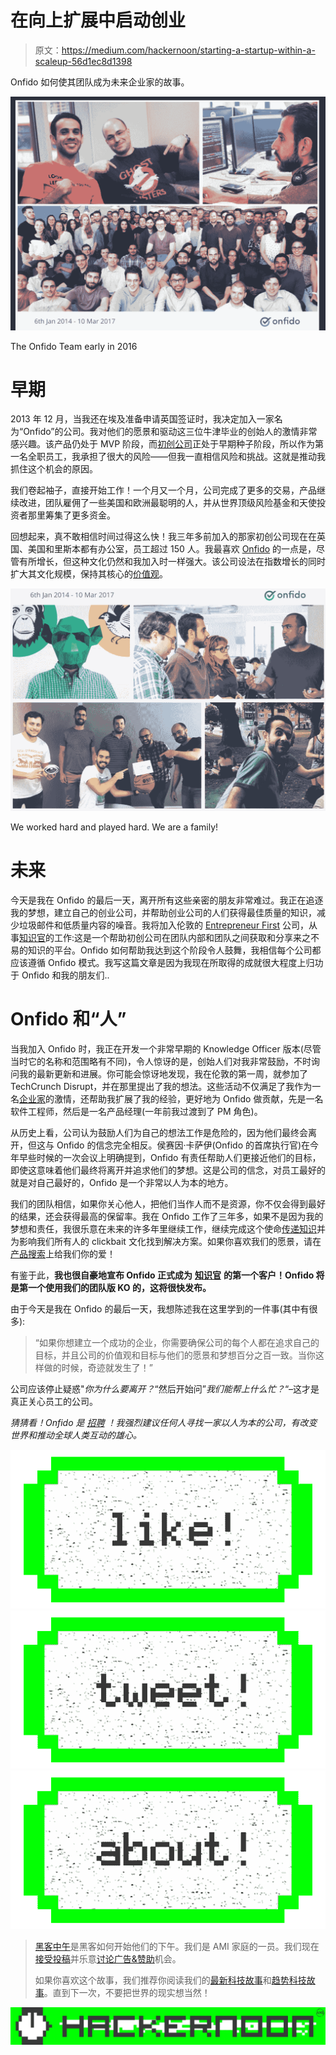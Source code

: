 # 在向上扩展中启动创业

> 原文：<https://medium.com/hackernoon/starting-a-startup-within-a-scaleup-56d1ec8d1398>

Onfido 如何使其团队成为未来企业家的故事。

![](img/f88c1b57e08295672604d9373de5806b.png)

The Onfido Team early in 2016

# **早期**

2013 年 12 月，当我还在埃及准备申请英国签证时，我决定加入一家名为“Onfido”的公司。我对他们的愿景和驱动这三位牛津毕业的创始人的激情非常感兴趣。该产品仍处于 MVP 阶段，而[初创公司](https://hackernoon.com/tagged/startup)正处于早期种子阶段，所以作为第一名全职员工，我承担了很大的风险——但我一直相信风险和挑战。这就是推动我抓住这个机会的原因。

我们卷起袖子，直接开始工作！一个月又一个月，公司完成了更多的交易，产品继续改进，团队雇佣了一些美国和欧洲最聪明的人，并从世界顶级风险基金和天使投资者那里筹集了更多资金。

回想起来，真不敢相信时间过得这么快！我三年多前加入的那家初创公司现在在英国、美国和里斯本都有办公室，员工超过 150 人。我最喜欢 [Onfido](http://onfido.com) 的一点是，尽管有所增长，但这种文化仍然和我加入时一样强大。该公司设法在指数增长的同时扩大其文化规模，保持其核心的[价值观](http://onfido.ghost.io/values-for-high-performance-company-culture/)。

![](img/ae75fae587dbf72147d538739ffa92c5.png)

We worked hard and played hard. We are a family!

# **未来**

今天是我在 Onfido 的最后一天，离开所有这些亲密的朋友非常难过。我正在追逐我的梦想，建立自己的创业公司，并帮助创业公司的人们获得最佳质量的知识，减少垃圾邮件和低质量内容的噪音。我将加入伦敦的 [Entrepreneur First](https://www.joinef.com/) 公司，从事[知识官](http://knowledgeofficer.com)的工作:这是一个帮助初创公司在团队内部和团队之间获取和分享来之不易的知识的平台。Onfido 如何帮助我达到这个阶段令人鼓舞，我相信每个公司都应该遵循 Onfido 模式。我写这篇文章是因为我现在所取得的成就很大程度上归功于 Onfido 和我的朋友们..

# **Onfido 和“人”**

当我加入 Onfido 时，我正在开发一个非常早期的 Knowledge Officer 版本(尽管当时它的名称和范围略有不同)，令人惊讶的是，创始人们对我非常鼓励，不时询问我的最新更新和进展。你可能会惊讶地发现，我在伦敦的第一周，就参加了 TechCrunch Disrupt，并在那里提出了我的想法。这些活动不仅满足了我作为一名[企业家](https://hackernoon.com/tagged/entrepreneur)的激情，还帮助我扩展了我的经验，更好地为 Onfido 做贡献，先是一名软件工程师，然后是一名产品经理(一年前我过渡到了 PM 角色)。

从历史上看，公司认为鼓励人们为自己的想法工作是危险的，因为他们最终会离开，但这与 Onfido 的信念完全相反。侯赛因·卡萨伊(Onfido 的首席执行官)在今年早些时候的一次会议上明确提到，Onfido 有责任帮助人们更接近他们的目标，即使这意味着他们最终将离开并追求他们的梦想。这是公司的信念，对员工最好的就是对自己最好的，Onfido 是一个非常以人为本的地方。

我们的团队相信，如果你关心他人，把他们当作人而不是资源，你不仅会得到最好的结果，还会获得最高的保留率。我在 Onfido 工作了三年多，如果不是因为我的梦想和责任，我很乐意在未来的许多年里继续工作，继续完成这个使命[传递知识](https://hackernoon.com/the-startups-ecosystem-and-challenges-2bc99396d7d3#.kggsmsfq9)并为影响我们所有人的 clickbait 文化找到解决方案。如果你喜欢我们的愿景，请在[产品搜索](https://www.producthunt.com/posts/knowledge-officer)上给我们你的爱！

有鉴于此，**我也很自豪地宣布 Onfido 正式成为** [**知识官**](http://knowledgeofficer.com) **的第一个客户！Onfido 将是第一个使用我们的团队版 KO 的，这将很快发布。**

由于今天是我在 Onfido 的最后一天，我想陈述我在这里学到的一件事(其中有很多):

> “如果你想建立一个成功的企业，你需要确保公司的每个人都在追求自己的目标，并且公司的价值观和目标与他们的愿景和梦想百分之百一致。当你这样做的时候，奇迹就发生了！”

公司应该停止疑惑"*你为什么要离开？*“然后开始问”*我们能帮上什么忙？*“–这才是真正关心员工的公司。

*猜猜看！Onfido 是* [*招聘*](https://onfido.com/careers) *！我强烈建议任何人寻找一家以人为本的公司，有改变世界和推动全球人类互动的雄心。*

[![](img/50ef4044ecd4e250b5d50f368b775d38.png)](http://bit.ly/HackernoonFB)[![](img/979d9a46439d5aebbdcdca574e21dc81.png)](https://goo.gl/k7XYbx)[![](img/2930ba6bd2c12218fdbbf7e02c8746ff.png)](https://goo.gl/4ofytp)

> [黑客中午](http://bit.ly/Hackernoon)是黑客如何开始他们的下午。我们是 AMI 家庭的一员。我们现在[接受投稿](http://bit.ly/hackernoonsubmission)并乐意[讨论广告&赞助](mailto:partners@amipublications.com)机会。
> 
> 如果你喜欢这个故事，我们推荐你阅读我们的[最新科技故事](http://bit.ly/hackernoonlatestt)和[趋势科技故事](https://hackernoon.com/trending)。直到下一次，不要把世界的现实想当然！

![](img/be0ca55ba73a573dce11effb2ee80d56.png)